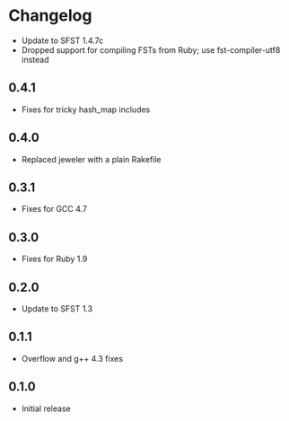 # Changelog

* Update to SFST 1.4.7c
* Dropped support for compiling FSTs from Ruby; use fst-compiler-utf8 instead

## 0.4.1

* Fixes for tricky hash_map includes

## 0.4.0

* Replaced jeweler with a plain Rakefile

## 0.3.1

* Fixes for GCC 4.7

## 0.3.0

* Fixes for Ruby 1.9

## 0.2.0

* Update to SFST 1.3

## 0.1.1

* Overflow and g++ 4.3 fixes

## 0.1.0

* Initial release
